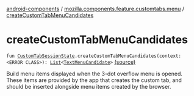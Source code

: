 [android-components](../index.md) / [mozilla.components.feature.customtabs.menu](index.md) / [createCustomTabMenuCandidates](./create-custom-tab-menu-candidates.md)

# createCustomTabMenuCandidates

`fun `[`CustomTabSessionState`](../mozilla.components.browser.state.state/-custom-tab-session-state/index.md)`.createCustomTabMenuCandidates(context: <ERROR CLASS>): `[`List`](https://kotlinlang.org/api/latest/jvm/stdlib/kotlin.collections/-list/index.html)`<`[`TextMenuCandidate`](../mozilla.components.concept.menu.candidate/-text-menu-candidate/index.md)`>` [(source)](https://github.com/mozilla-mobile/android-components/blob/master/components/feature/customtabs/src/main/java/mozilla/components/feature/customtabs/menu/CustomTabMenuCandidates.kt#L19)

Build menu items displayed when the 3-dot overflow menu is opened.
These items are provided by the app that creates the custom tab,
and should be inserted alongside menu items created by the browser.

